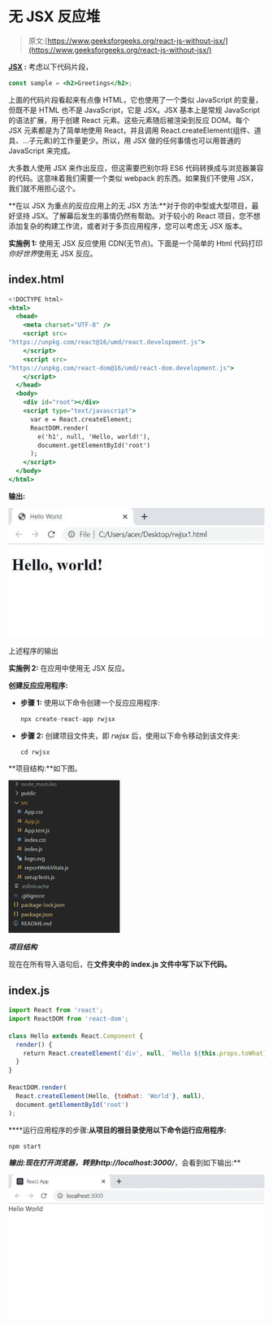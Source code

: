 # 无 JSX 反应堆

> 原文:[https://www.geeksforgeeks.org/react-js-without-jsx/](https://www.geeksforgeeks.org/react-js-without-jsx/)

**[JSX](https://www.geeksforgeeks.org/reactjs-introduction-jsx/) :** 考虑以下代码片段，

```jsx
const sample = <h2>Greetings</h2>;
```

上面的代码片段看起来有点像 HTML，它也使用了一个类似 JavaScript 的变量，但既不是 HTML 也不是 JavaScript，它是 JSX。JSX 基本上是常规 JavaScript 的语法扩展，用于创建 React 元素。这些元素随后被渲染到反应 DOM。每个 JSX 元素都是为了简单地使用 React，并且调用 React.createElement(组件、道具、…子元素)的工作量更少。所以，用 JSX 做的任何事情也可以用普通的 JavaScript 来完成。

大多数人使用 JSX 来作出反应，但这需要巴别尔将 ES6 代码转换成与浏览器兼容的代码。这意味着我们需要一个类似 webpack 的东西。如果我们不使用 JSX，我们就不用担心这个。

**在以 JSX 为重点的反应应用上的无 JSX 方法:**对于你的中型或大型项目，最好坚持 JSX。了解幕后发生的事情仍然有帮助。对于较小的 React 项目，您不想添加复杂的构建工作流，或者对于多页应用程序，您可以考虑无 JSX 版本。

**实施例 1:** 使用无 JSX 反应使用 CDN(无节点)。下面是一个简单的 Html 代码打印*你好世界*使用无 JSX 反应。

## index.html

```jsx
<!DOCTYPE html>
<html>
  <head>
    <meta charset="UTF-8" />
    <script src=
"https://unpkg.com/react@16/umd/react.development.js">
    </script>
    <script src=
"https://unpkg.com/react-dom@16/umd/react-dom.development.js">
    </script>
  </head>
  <body>
    <div id="root"></div>
    <script type="text/javascript">
      var e = React.createElement;
      ReactDOM.render(
        e('h1', null, 'Hello, world!'),
        document.getElementById('root')
      );
    </script>
  </body>
</html>
```

**输出:**

![](img/d2790cf4b21aa27d648b4a53d7e271d0.png)

上述程序的输出

**实施例 2:** 在应用中使用无 JSX 反应。

**创建反应应用程序:**

*   **步骤 1:** 使用以下命令创建一个反应应用程序:

    ```jsx
    npx create-react-app rwjsx
    ```

*   **步骤 2:** 创建项目文件夹，即 *rwjsx* 后，使用以下命令移动到该文件夹:

    ```jsx
    cd rwjsx
    ```

**项目结构:**如下图。

![](img/33d7ce2f497c33d6d5a28ece2e1f219c.png)

***项目结构***

现在在所有导入语句后，在**文件夹中的 **index.js** 文件中写下以下代码。**

## **index.js**

```jsx
import React from 'react';
import ReactDOM from 'react-dom';

class Hello extends React.Component {
  render() {
    return React.createElement('div', null, `Hello ${this.props.toWhat}`);
  }
}

ReactDOM.render(
  React.createElement(Hello, {toWhat: 'World'}, null),
  document.getElementById('root')
);
```

****运行应用程序的步骤:**从项目的根目录使用以下命令运行应用程序:**

```jsx
npm start
```

****输出:**现在打开浏览器，转到***http://localhost:3000/***，会看到如下输出:**

**![](img/22020aed13d519194f4f40194746f3cb.png)**